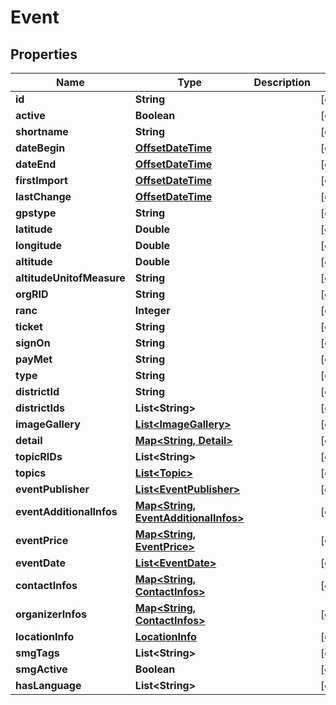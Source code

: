 
# Event

## Properties
Name | Type | Description | Notes
------------ | ------------- | ------------- | -------------
**id** | **String** |  |  [optional]
**active** | **Boolean** |  |  [optional]
**shortname** | **String** |  |  [optional]
**dateBegin** | [**OffsetDateTime**](OffsetDateTime.md) |  |  [optional]
**dateEnd** | [**OffsetDateTime**](OffsetDateTime.md) |  |  [optional]
**firstImport** | [**OffsetDateTime**](OffsetDateTime.md) |  |  [optional]
**lastChange** | [**OffsetDateTime**](OffsetDateTime.md) |  |  [optional]
**gpstype** | **String** |  |  [optional]
**latitude** | **Double** |  |  [optional]
**longitude** | **Double** |  |  [optional]
**altitude** | **Double** |  |  [optional]
**altitudeUnitofMeasure** | **String** |  |  [optional]
**orgRID** | **String** |  |  [optional]
**ranc** | **Integer** |  |  [optional]
**ticket** | **String** |  |  [optional]
**signOn** | **String** |  |  [optional]
**payMet** | **String** |  |  [optional]
**type** | **String** |  |  [optional]
**districtId** | **String** |  |  [optional]
**districtIds** | **List&lt;String&gt;** |  |  [optional]
**imageGallery** | [**List&lt;ImageGallery&gt;**](ImageGallery.md) |  |  [optional]
**detail** | [**Map&lt;String, Detail&gt;**](Detail.md) |  |  [optional]
**topicRIDs** | **List&lt;String&gt;** |  |  [optional]
**topics** | [**List&lt;Topic&gt;**](Topic.md) |  |  [optional]
**eventPublisher** | [**List&lt;EventPublisher&gt;**](EventPublisher.md) |  |  [optional]
**eventAdditionalInfos** | [**Map&lt;String, EventAdditionalInfos&gt;**](EventAdditionalInfos.md) |  |  [optional]
**eventPrice** | [**Map&lt;String, EventPrice&gt;**](EventPrice.md) |  |  [optional]
**eventDate** | [**List&lt;EventDate&gt;**](EventDate.md) |  |  [optional]
**contactInfos** | [**Map&lt;String, ContactInfos&gt;**](ContactInfos.md) |  |  [optional]
**organizerInfos** | [**Map&lt;String, ContactInfos&gt;**](ContactInfos.md) |  |  [optional]
**locationInfo** | [**LocationInfo**](LocationInfo.md) |  |  [optional]
**smgTags** | **List&lt;String&gt;** |  |  [optional]
**smgActive** | **Boolean** |  |  [optional]
**hasLanguage** | **List&lt;String&gt;** |  |  [optional]



